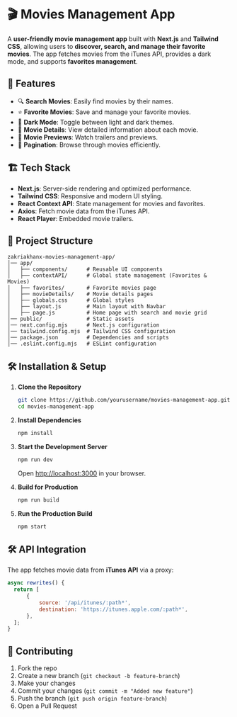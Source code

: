 # 🎬 Movies Management App

A **user-friendly movie management app** built with **Next.js** and **Tailwind CSS**, allowing users to **discover, search, and manage their favorite movies**. The app fetches movies from the iTunes API, provides a dark mode, and supports **favorites management**.

## 🚀 Features

- 🔍 **Search Movies**: Easily find movies by their names.
- ⭐ **Favorite Movies**: Save and manage your favorite movies.
- 🌙 **Dark Mode**: Toggle between light and dark themes.
- 📄 **Movie Details**: View detailed information about each movie.
- 🎥 **Movie Previews**: Watch trailers and previews.
- 🔄 **Pagination**: Browse through movies efficiently.

## 🏗️ Tech Stack

- **Next.js**: Server-side rendering and optimized performance.
- **Tailwind CSS**: Responsive and modern UI styling.
- **React Context API**: State management for movies and favorites.
- **Axios**: Fetch movie data from the iTunes API.
- **React Player**: Embedded movie trailers.

## 📂 Project Structure

```
zakriakhanx-movies-management-app/
│── app/
│   ├── components/      # Reusable UI components
│   ├── contextAPI/      # Global state management (Favorites & Movies)
│   ├── favorites/       # Favorite movies page
│   ├── movieDetails/    # Movie details pages
│   ├── globals.css      # Global styles
│   ├── layout.js        # Main layout with Navbar
│   ├── page.js          # Home page with search and movie grid
│── public/              # Static assets
│── next.config.mjs      # Next.js configuration
│── tailwind.config.mjs  # Tailwind CSS configuration
│── package.json         # Dependencies and scripts
│── .eslint.config.mjs   # ESLint configuration
```

## 🛠️ Installation & Setup

1. **Clone the Repository**  
   ```bash
   git clone https://github.com/yourusername/movies-management-app.git
   cd movies-management-app
   ```

2. **Install Dependencies**  
   ```bash
   npm install
   ```

3. **Start the Development Server**  
   ```bash
   npm run dev
   ```
   Open [http://localhost:3000](http://localhost:3000) in your browser.

4. **Build for Production**  
   ```bash
   npm run build
   ```

5. **Run the Production Build**  
   ```bash
   npm start
   ```

## 🛠️ API Integration

The app fetches movie data from **iTunes API** via a proxy:
```js
async rewrites() {
  return [
      {
          source: '/api/itunes/:path*',
          destination: 'https://itunes.apple.com/:path*',
      },
  ];
}
```

## 🤝 Contributing

1. Fork the repo
2. Create a new branch (`git checkout -b feature-branch`)
3. Make your changes
4. Commit your changes (`git commit -m "Added new feature"`)
5. Push the branch (`git push origin feature-branch`)
6. Open a Pull Request
